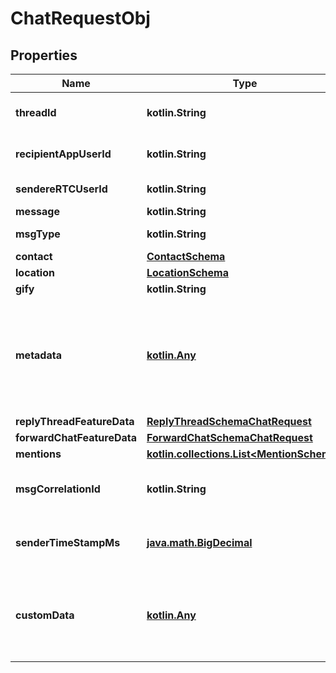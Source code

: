 
# ChatRequestObj

## Properties
Name | Type | Description | Notes
------------ | ------------- | ------------- | -------------
**threadId** | **kotlin.String** | Thread Id. This is exclusive peer to recipientAppUserId. |  [optional]
**recipientAppUserId** | **kotlin.String** | App user Id of receiver. This is exclusive peer to threadId. |  [optional]
**sendereRTCUserId** | **kotlin.String** | eRTC user id of source user |  [optional]
**message** | **kotlin.String** | message text |  [optional]
**msgType** | **kotlin.String** | message type. it can be text/contact/location/gify |  [optional]
**contact** | [**ContactSchema**](ContactSchema.md) |  |  [optional]
**location** | [**LocationSchema**](LocationSchema.md) |  |  [optional]
**gify** | **kotlin.String** | gify URL |  [optional]
**metadata** | [**kotlin.Any**](.md) | JSON object which can be used for client reference in request/response context. Server will not do any processing on this object. eg. { \&quot;abc\&quot; : \&quot;def\&quot; } |  [optional]
**replyThreadFeatureData** | [**ReplyThreadSchemaChatRequest**](ReplyThreadSchemaChatRequest.md) |  |  [optional]
**forwardChatFeatureData** | [**ForwardChatSchemaChatRequest**](ForwardChatSchemaChatRequest.md) |  |  [optional]
**mentions** | [**kotlin.collections.List&lt;MentionSchema&gt;**](MentionSchema.md) |  |  [optional]
**msgCorrelationId** | **kotlin.String** | Client generated unique identifier used to trace message delivery till receiver. |  [optional]
**senderTimeStampMs** | [**java.math.BigDecimal**](java.math.BigDecimal.md) | epoch timestamp (in ms) of message creation generated on sender device |  [optional]
**customData** | [**kotlin.Any**](.md) | JSON object which can be used for customer specific data which is not supported in InAppChat chat model. eg. { \&quot;abc\&quot; : \&quot;def\&quot; } |  [optional]



